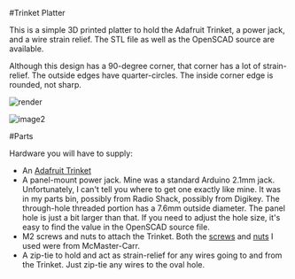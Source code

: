 #Trinket Platter

This is a simple 3D printed platter to hold the Adafruit Trinket, a power jack, and a wire strain relief. The STL file as well as the OpenSCAD source are available.

Although this design has a 90-degree corner, that corner has a lot of strain-relief. The outside edges have quarter-circles. The inside corner edge is rounded, not sharp.

![render](https://raw.github.com/BrianEnigma/trinket-platter/master/images/render.png "render")

![image2](https://raw.github.com/BrianEnigma/trinket-platter/master/images/image2.jpg "image2")

#Parts

Hardware you will have to supply:

- An [Adafruit Trinket](https://www.adafruit.com/products/1501)
- A panel-mount power jack. Mine was a standard Arduino 2.1mm jack. Unfortunately, I can't tell you where to get one exactly like mine. It was in my parts bin, possibly from Radio Shack, possibly from Digikey. The through-hole threaded portion has a 7.6mm outside diameter. The panel hole is just a bit larger than that. If you need to adjust the hole size, it's easy to find the value in the OpenSCAD source file.
- M2 screws and nuts to attach the Trinket. Both the [screws][] and [nuts][] I used were from McMaster-Carr.
- A zip-tie to hold and act as strain-relief for any wires going to and from the Trinket. Just zip-tie any wires to the oval hole.

[screws]: http://www.mcmaster.com/#91290a017/=pesusq
[nuts]: http://www.mcmaster.com/#90591a111/=pesut9

